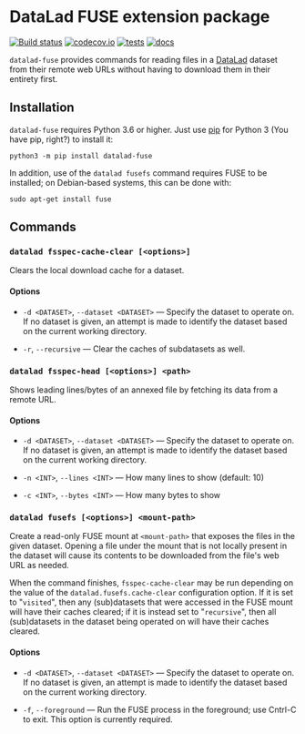 # DataLad FUSE extension package

[![Build status](https://ci.appveyor.com/api/projects/status/g9von5wtpoidcecy/branch/master?svg=true)](https://ci.appveyor.com/project/mih/datalad-extension-template/branch/master) [![codecov.io](https://codecov.io/github/datalad/datalad-fuse/coverage.svg?branch=master)](https://codecov.io/github/datalad/datalad-fuse?branch=master) [![tests](https://github.com/datalad/datalad-fuse/workflows/Test/badge.svg)](https://github.com/datalad/datalad-fuse/actions?query=workflow%3ATest) [![docs](https://github.com/datalad/datalad-fuse/workflows/docs/badge.svg)](https://github.com/datalad/datalad-fuse/actions?query=workflow%3Adocs)

`datalad-fuse` provides commands for reading files in a
[DataLad](http://datalad.org) dataset from their remote web URLs without having
to download them in their entirety first.

## Installation

`datalad-fuse` requires Python 3.6 or higher.  Just use
[pip](https://pip.pypa.io) for Python 3 (You have pip, right?) to install it:

    python3 -m pip install datalad-fuse

In addition, use of the `datalad fusefs` command requires FUSE to be installed;
on Debian-based systems, this can be done with:

    sudo apt-get install fuse

## Commands

### `datalad fsspec-cache-clear [<options>]`

Clears the local download cache for a dataset.

#### Options

- `-d <DATASET>`, `--dataset <DATASET>` — Specify the dataset to operate on.
  If no dataset is given, an attempt is made to identify the dataset based on
  the current working directory.

- `-r`, `--recursive` — Clear the caches of subdatasets as well.

### `datalad fsspec-head [<options>] <path>`

Shows leading lines/bytes of an annexed file by fetching its data from a remote
URL.

#### Options

- `-d <DATASET>`, `--dataset <DATASET>` — Specify the dataset to operate on.
  If no dataset is given, an attempt is made to identify the dataset based on
  the current working directory.

- `-n <INT>`, `--lines <INT>` — How many lines to show (default: 10)

- `-c <INT>`, `--bytes <INT>` — How many bytes to show

### `datalad fusefs [<options>] <mount-path>`

Create a read-only FUSE mount at `<mount-path>` that exposes the files in the
given dataset.  Opening a file under the mount that is not locally present in
the dataset will cause its contents to be downloaded from the file's web URL as
needed.

When the command finishes, `fsspec-cache-clear` may be run depending on the
value of the `datalad.fusefs.cache-clear` configuration option.  If it is set
to "`visited`", then any (sub)datasets that were accessed in the FUSE mount
will have their caches cleared; if it is instead set to "`recursive`", then all
(sub)datasets in the dataset being operated on will have their caches cleared.

#### Options

- `-d <DATASET>`, `--dataset <DATASET>` — Specify the dataset to operate on.
  If no dataset is given, an attempt is made to identify the dataset based on
  the current working directory.

- `-f`, `--foreground` — Run the FUSE process in the foreground; use Cntrl-C to
  exit.  This option is currently required.
